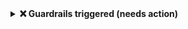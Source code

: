 <details>
<summary><strong>❌ Guardrails triggered (needs action)</strong></summary>
This change is blocked, either reduce the costs or wait for an admin to review and unblock it.

> - <b>Blocked</b>: Some blocking reason
> - <b>Warning</b>: Some non-blocking reason
</details>